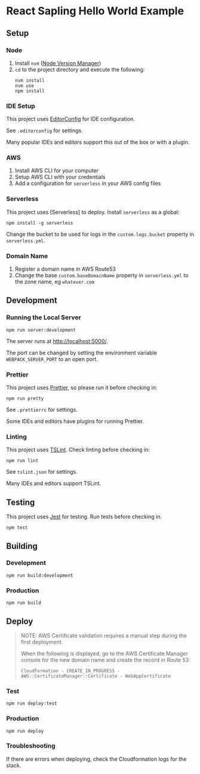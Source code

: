 # React Sapling Hello World Example

## Setup

### Node

1.  Install `nvm` ([Node Version Manager](https://github.com/creationix/nvm))
2.  `cd` to the project directory and execute the following:
    ```
    nvm install
    nvm use
    npm install
    ```

### IDE Setup

This project uses [EditorConfig](https://editorconfig.org/) for IDE configuration.

See `.editorconfig` for settings.

Many popular IDEs and editors support this out of the box or with a plugin.

### AWS

1.  Install AWS CLI for your computer
2.  Setup AWS CLI with your credentials
3.  Add a configuration for `serverless` in your AWS config files

### Serverless

This project uses [Serverless] to deploy. Install `serverless` as a global:

```
npm install -g serverless
```

Change the bucket to be used for logs in the `custom.logs.bucket` property in `serverless.yml`.

### Domain Name

1.  Register a domain name in AWS Route53
2.  Change the base `custom.baseDomainName` property in `serverless.yml` to the zone name, eg `whatever.com`

## Development

### Running the Local Server

```
npm run server:development
```

The server runs at [http://localhost:5000/](http://localhost:5000/).

The port can be changed by setting the environment variable `WEBPACK_SERVER_PORT` to an open port.

### Prettier

This project uses [Prettier](https://prettier.io/), so please run it before checking in:

```
npm run pretty
```

See `.prettierrc` for settings.

Some IDEs and editors have plugins for running Prettier.

### Linting

This project uses [TSLint](https://palantir.github.io/tslint/). Check linting before checking in:

```
npm run lint
```

See `tslint.json` for settings.

Many IDEs and editors support TSLint.

## Testing

This project uses [Jest](https://jestjs.io/) for testing. Run tests before checking in.

```
npm test
```

## Building

### Development

```
npm run build:development
```

### Production

```
npm run build
```

## Deploy

> NOTE: AWS Certificate validation requires a manual step during the first deployment.
>
> When the following is displayed, go to the AWS Certificate Manager console for the new domain name and create the record in Route 53:
>
> `CloudFormation - CREATE_IN_PROGRESS - AWS::CertificateManager::Certificate - WebAppCertificate`

### Test

```
npm run deploy:test
```

### Production

```
npm run deploy
```

### Troubleshooting

If there are errors when deploying, check the Cloudformation logs for the stack.

